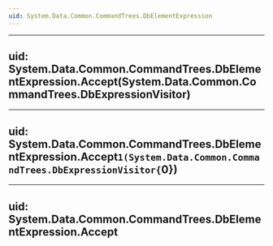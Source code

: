 ```yaml
---
uid: System.Data.Common.CommandTrees.DbElementExpression
---
```


---
uid: System.Data.Common.CommandTrees.DbElementExpression.Accept(System.Data.Common.CommandTrees.DbExpressionVisitor)
---

---
uid: System.Data.Common.CommandTrees.DbElementExpression.Accept``1(System.Data.Common.CommandTrees.DbExpressionVisitor{``0})
---

---
uid: System.Data.Common.CommandTrees.DbElementExpression.Accept
---
